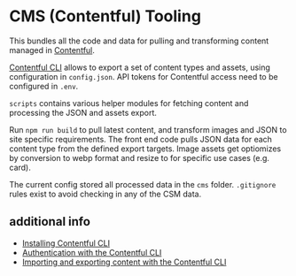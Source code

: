 # CMS (Contentful) Tooling

This bundles all the code and data for pulling and transforming content managed in [Contentful](https://app.contentful.com/).

[Contentful CLI](https://github.com/contentful/contentful-cli/tree/main/docs/space/export) allows to export a set of content types and assets, using configuration in ```config.json```. API tokens for Contentful access need to be configured in ```.env```. 

```scripts``` contains various helper modules for fetching content and processing the JSON and assets export.

Run ```npm run build``` to pull latest content, and transform images and JSON to site specific requirements. The front end code pulls JSON data for each content type from the defined export targets. Image assets get optiomizes by conversion to webp format and resize to for specific use cases (e.g. card).

The current config stored all processed data in the ```cms``` folder. ```.gitignore``` rules exist to avoid checking in any of the CSM data.

## additional info

- [Installing Contentful CLI](https://www.contentful.com/developers/docs/tutorials/cli/installation/)
- [Authentication with the Contentful CLI](https://www.contentful.com/developers/docs/tutorials/cli/authentication/)
- [Importing and exporting content with the Contentful CLI](https://www.contentful.com/developers/docs/tutorials/cli/import-and-export/)

